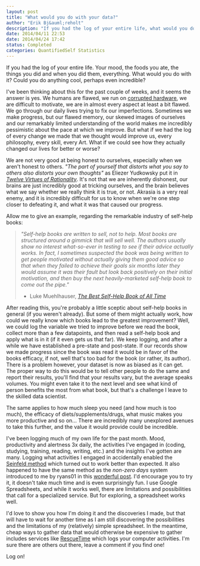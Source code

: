 ```yaml
---
layout: post
title: "What would you do with your data?"
author: "Erik Bj&auml;reholt"
description: "If you had the log of your entire life, what would you do?"
date: 2014/04/11 22:53
date: 2014/04/24 17:42
status: Completed
categories: QuantifiedSelf Statistics
---
```


If you had the log of your entire life. Your mood, the foods you ate, the things you did and when you did them, everything. What would you do with it? Could you do anything cool, perhaps even incredible?

I've been thinking about this for the past couple of weeks, and it seems the answer is yes. 
We humans are flawed, we run on [corrupted hardware](http://wiki.lesswrong.com/wiki/Corrupted_hardware), we are difficult to motivate, we are in almost every aspect at least a bit flawed. 
We go through our daily lives trying to fix our imperfections. 
Sometimes we make progress, but our flawed memory, our skewed images of ourselves and our remarkably limited understanding of the world makes me incredibly pessimistic about the pace at which we improve. But what if we had the log of every change we made that we thought would improve us, every philosophy, every skill, every Art. What if we could see how they actually changed our lives for better or worse?

We are not very good at being honest to ourselves, especially when we aren't honest to others. *"The part of yourself that distorts what you say to others also distorts your own thoughts"* as Eliezer Yudkowsky put it in [*Twelve Virtues of Rationality*](http://yudkowsky.net/rational/virtues/). It's not that we are inherently dishonest, our brains are just incredibly good at tricking ourselves, and the brain believes what we say whether we really think it is true, or not. Akrasia is a very real enemy, and it is incredibly difficult for us to know when we're one step closer to defeating it, and what it was that caused our progress. 


Allow me to give an example, regarding the remarkable industry of self-help books: 
> *"Self-help books are written to sell, not to help. Most books are structured around a gimmick that will sell well. The authors usually show no interest what-so-ever in testing to see if their advice actually works. In fact, I sometimes suspected the book was being written to get people motivated without actually giving them good advice so that when they failed to achieve their goals six months later they would assume it was their fault but look back positively on their initial motivation, and then buy the next heavily-marketed self-help book to come out the pipe."*  
> - Luke Muehlhauser, [*The Best Self-Help Book of All Time*](http://commonsenseatheism.com/?p=12651)

After reading this, you're probably a little sceptic about self-help books in general (if you weren't already). But some of them might actually work, how could we really know which books lead to the greatest improvement? 
Well, we could log the variable we tried to improve before we read the book, collect more than a few datapoints, and then read a self-help book and apply what is in it (if it even gets us that far). We keep logging, and after a while we have established a pre-state and post-state.
If our records show we made progress since the book was read it would be in favor of the books efficacy, if not, well that's too bad for the book (or rather, its author). 
There is a problem however, your dataset is now as biased as it can get. The proper way to do this would be to tell other people to do the same and report their results, you'll find that your results vary, but the average speaks volumes. You might even take it to the next level and see what kind of person benefits the most from what book, but that's a challenge I leave to the skilled data scientist.

The same applies to how much sleep you need (and how much is too much), the efficacy of diets/supplements/drugs, what music makes you more productive and so on... There are incredibly many unexplored avenues to take this further, and the value it would provide could be incredible.

I've been logging much of my own life for the past month. Mood, productivity and alertness 3x daily, the activities I've engaged in (coding, studying, training, reading, writing, etc.) and the insights I've gotten are many. 
Logging what activities I engaged in accidentally enabled the [Seinfeld method](http://lifehacker.com/281626/jerry-seinfelds-productivity-secret) which turned out to work better than expected. It also happened to have the same method as the *non-zero days* system introduced to me by ryans01 in this [wonderful post](http://www.reddit.com/r/getdisciplined/comments/1q96b5/i_just_dont_care_about_myself/cdah4af). I'd encourage you to try it, it doesn't take much time and is even surprisingly fun. I use Google Spreadsheets, and while it works well, there are limitations and possibilities that call for a specialized service. But for exploring, a spreadsheet works well.

I'd love to show you how I'm doing it and the discoveries I made, but that will have to wait for another time as I am still discovering the possibilities and the limitations of my (relatively) simple spreadsheet. In the meantime, cheap ways to gather data that would otherwise be expensive to gather includes services like [RescueTime](https://www.rescuetime.com/ref/708113) which logs your computer activities. I'm sure there are others out there, leave a comment if you find one!

Log on!
